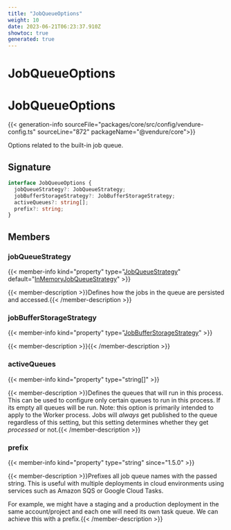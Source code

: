 ```yaml
---
title: "JobQueueOptions"
weight: 10
date: 2023-06-21T06:23:37.910Z
showtoc: true
generated: true
---
```

<!-- This file was generated from the Vendure source. Do not modify. Instead, re-run the "docs:build" script -->

# JobQueueOptions
<div class="symbol">


# JobQueueOptions

{{< generation-info sourceFile="packages/core/src/config/vendure-config.ts" sourceLine="872" packageName="@vendure/core">}}

Options related to the built-in job queue.

## Signature

```TypeScript
interface JobQueueOptions {
  jobQueueStrategy?: JobQueueStrategy;
  jobBufferStorageStrategy?: JobBufferStorageStrategy;
  activeQueues?: string[];
  prefix?: string;
}
```
## Members

### jobQueueStrategy

{{< member-info kind="property" type="<a href='/typescript-api/job-queue/job-queue-strategy#jobqueuestrategy'>JobQueueStrategy</a>" default="<a href='/typescript-api/job-queue/in-memory-job-queue-strategy#inmemoryjobqueuestrategy'>InMemoryJobQueueStrategy</a>"  >}}

{{< member-description >}}Defines how the jobs in the queue are persisted and accessed.{{< /member-description >}}

### jobBufferStorageStrategy

{{< member-info kind="property" type="<a href='/typescript-api/job-queue/job-buffer-storage-strategy#jobbufferstoragestrategy'>JobBufferStorageStrategy</a>"  >}}

{{< member-description >}}{{< /member-description >}}

### activeQueues

{{< member-info kind="property" type="string[]"  >}}

{{< member-description >}}Defines the queues that will run in this process.
This can be used to configure only certain queues to run in this process.
If its empty all queues will be run. Note: this option is primarily intended
to apply to the Worker process. Jobs will _always_ get published to the queue
regardless of this setting, but this setting determines whether they get
_processed_ or not.{{< /member-description >}}

### prefix

{{< member-info kind="property" type="string"  since="1.5.0" >}}

{{< member-description >}}Prefixes all job queue names with the passed string. This is useful with multiple deployments
in cloud environments using services such as Amazon SQS or Google Cloud Tasks.

For example, we might have a staging and a production deployment in the same account/project and
each one will need its own task queue. We can achieve this with a prefix.{{< /member-description >}}


</div>
